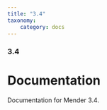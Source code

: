 ```yaml
---
title: "3.4"
taxonomy:
    category: docs
---
```

<!--AUTOVERSION: "title: \"Development\""/integration/complain-->
<!--
Exception to the rule about AUTOVERSION tags coming before their affected block:
For page headers the tag may come after due to misrendering if it is above.
-->

<!--AUTOVERSION: "### Development"/integration/complain-->
### 3.4

# Documentation

<!--AUTOVERSION: "bleeding-edge % branch"/integration/complain-->
Documentation for Mender 3.4.
